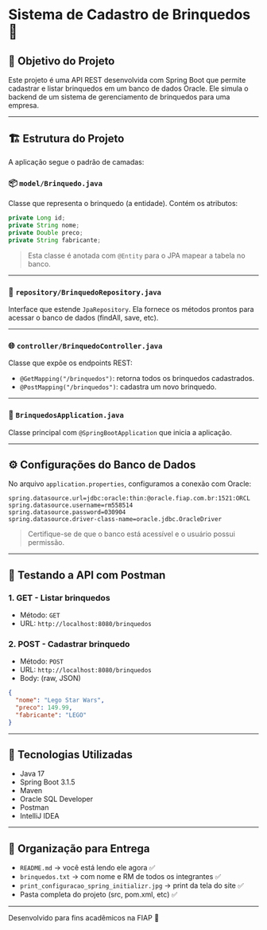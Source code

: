 # Sistema de Cadastro de Brinquedos 🎲

## 🧠 Objetivo do Projeto

Este projeto é uma API REST desenvolvida com Spring Boot que permite cadastrar e listar brinquedos em um banco de dados Oracle. Ele simula o backend de um sistema de gerenciamento de brinquedos para uma empresa.

---

## 🏗️ Estrutura do Projeto

A aplicação segue o padrão de camadas:

### 📦 `model/Brinquedo.java`
Classe que representa o brinquedo (a entidade). Contém os atributos:

```java
private Long id;
private String nome;
private Double preco;
private String fabricante;
```

> Esta classe é anotada com `@Entity` para o JPA mapear a tabela no banco.

---

### 💾 `repository/BrinquedoRepository.java`
Interface que estende `JpaRepository`. Ela fornece os métodos prontos para acessar o banco de dados (findAll, save, etc).

---

### 🌐 `controller/BrinquedoController.java`
Classe que expõe os endpoints REST:

- `@GetMapping("/brinquedos")`: retorna todos os brinquedos cadastrados.
- `@PostMapping("/brinquedos")`: cadastra um novo brinquedo.

---

### 🚀 `BrinquedosApplication.java`
Classe principal com `@SpringBootApplication` que inicia a aplicação.

---

## ⚙️ Configurações do Banco de Dados

No arquivo `application.properties`, configuramos a conexão com Oracle:

```
spring.datasource.url=jdbc:oracle:thin:@oracle.fiap.com.br:1521:ORCL
spring.datasource.username=rm558514
spring.datasource.password=030904
spring.datasource.driver-class-name=oracle.jdbc.OracleDriver
```

> Certifique-se de que o banco está acessível e o usuário possui permissão.

---

## 📮 Testando a API com Postman

### 1. **GET** - Listar brinquedos
- Método: `GET`
- URL: `http://localhost:8080/brinquedos`

### 2. **POST** - Cadastrar brinquedo
- Método: `POST`
- URL: `http://localhost:8080/brinquedos`
- Body: (raw, JSON)
```json
{
  "nome": "Lego Star Wars",
  "preco": 149.99,
  "fabricante": "LEGO"
}
```

---

## 🧪 Tecnologias Utilizadas

- Java 17
- Spring Boot 3.1.5
- Maven
- Oracle SQL Developer
- Postman
- IntelliJ IDEA

---

## 📂 Organização para Entrega

- `README.md` → você está lendo ele agora ✅
- `brinquedos.txt` → com nome e RM de todos os integrantes ✅
- `print_configuracao_spring_initializr.jpg` → print da tela do site ✅
- Pasta completa do projeto (src, pom.xml, etc) ✅

---

Desenvolvido para fins acadêmicos na FIAP 📘